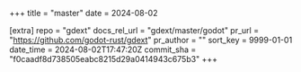 +++
title = "master"
date = 2024-08-02

[extra]
repo = "gdext"
docs_rel_url = "gdext/master/godot"
pr_url = "https://github.com/godot-rust/gdext"
pr_author = ""
sort_key = 9999-01-01
date_time = 2024-08-02T17:47:20Z
commit_sha = "f0caadf8d738505eabc8215d29a0414943c675b3"
+++


